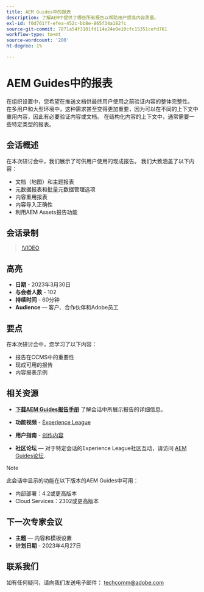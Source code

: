 ```yaml
---
title: AEM Guides中的报表
description: 了解AEM中提供了哪些所有报告以帮助用户提高内容质量。
exl-id: f0d761ff-efea-452c-bb8e-865f34a182fc
source-git-commit: 7871a54f3181fd114e24e0e10cfc15351cefd761
workflow-type: tm+mt
source-wordcount: '280'
ht-degree: 1%

---
```


# AEM Guides中的报表

在组织设置中，您希望在推送文档供最终用户使用之前验证内容的整体完整性。 在多用户和大型环境中，这种需求甚至变得更加重要，因为可以在不同的上下文中重用内容，因此有必要验证内容或文档。 在结构化内容的上下文中，通常需要一些特定类型的报表。


## 会话概述

在本次研讨会中，我们展示了可供用户使用的现成报告。 我们大致涵盖了以下内容：
- 文档（地图）和主题报表
- 元数据报表和批量元数据管理选项
- 内容重用报表
- 内容导入正确性
- 利用AEM Assets报告功能


## 会话录制

>[!VIDEO](https://video.tv.adobe.com/v/3417529/guides--reporting-reporting?quality=12&learn=on)


## 高亮

- **日期** - 2023年3月30日
- **与会者人数** - 102
- **持续时间** - 60分钟
- **Audience**  — 客户、合作伙伴和Adobe员工


## 要点

在本次研讨会中，您学习了以下内容：
- 报告在CCMS中的重要性
- 现成可用的报告
- 内容报表示例


## 相关资源

- **[下载AEM Guides报告手册](./assets/aem-guides-expert-session-reports-documentation.pdf)** 了解会话中所展示报告的详细信息。

- **功能视频** -  [Experience League](https://experienceleague.adobe.com/docs/experience-manager-guides-learn/videos/output-generation/working-with-reports.html?lang=en)

- **用户指南** - [创作内容](https://help.adobe.com/en_US/xml-documentation-for-adobe-experience-manager/index.html#t=DXML-master-map%2Freports-intro.html)

- **社区论坛**  — 对于特定会话的Experience League社区互动，请访问  [AEM Guides论坛](https://experienceleaguecommunities.adobe.com/t5/experience-manager-guides/bd-p/xml-documentation-discussions).

>[!NOTE]
>
> 此会话中显示的功能在以下版本的AEM Guides中可用：
> - 内部部署：4.2或更高版本
> - Cloud Services：2302或更高版本



## 下一次专家会议

- **主题**  — 内容和模板设置
- **计划日期** - 2023年4月27日


## 联系我们

如有任何疑问，请向我们发送电子邮件： <techcomm@adobe.com>
